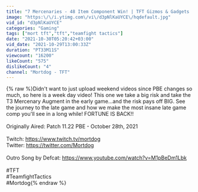 ```yaml
---
title: "7 Mercenaries - 48 Item Component Win! | TFT Gizmos & Gadgets | Teamfight Tactics"
image: "https:\/\/i.ytimg.com\/vi\/d3pNlKaUYCE\/hqdefault.jpg"
vid_id: "d3pNlKaUYCE"
categories: "Gaming"
tags: ["mort tft","tft","teamfight tactics"]
date: "2021-10-30T05:20:42+03:00"
vid_date: "2021-10-29T13:00:33Z"
duration: "PT33M11S"
viewcount: "16200"
likeCount: "575"
dislikeCount: "4"
channel: "Mortdog - TFT"
---
```

{% raw %}Didn't want to just upload weekend videos since PBE changes so much, so here is a week day video! This one we take a big risk and take the T3 Mercenary Augment in the early game...and the risk pays off BIG. See the journey to the late game and how we make the most insane late game comp you'll see in a long while! FORTUNE IS BACK!!<br /><br />Originally Aired: Patch 11.22 PBE - October 28th, 2021<br /><br />Twitch: <a rel="nofollow" target="blank" href="https://www.twitch.tv/mortdog">https://www.twitch.tv/mortdog</a><br />Twitter: <a rel="nofollow" target="blank" href="https://twitter.com/Mortdog">https://twitter.com/Mortdog</a><br /><br />Outro Song by Defcat: <a rel="nofollow" target="blank" href="https://www.youtube.com/watch?v=M1pBeDm1Lbk">https://www.youtube.com/watch?v=M1pBeDm1Lbk</a><br /><br />#TFT<br />#TeamfightTactics<br />#Mortdog{% endraw %}
